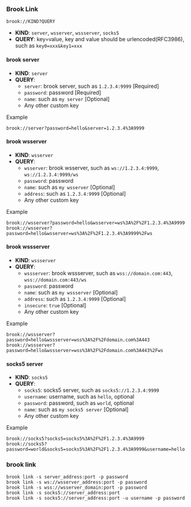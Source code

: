 ### Brook Link

```
brook://KIND?QUERY
```

- **KIND**: `server`, `wsserver`, `wssserver`, `socks5`
- **QUERY**: key=value, key and value should be urlencoded(RFC3986), such as `key0=xxx&key1=xxx`

#### brook server

- **KIND**: `server`
- **QUERY**:
    - `server`: brook server, such as `1.2.3.4:9999` [Required]
    - `password`: password [Required]
    - `name`: such as `my server` [Optional]
    - Any other custom key

Example

```
brook://server?password=hello&server=1.2.3.4%3A9999
```

#### brook wsserver

- **KIND**: `wsserver`
- **QUERY**:
    - `wsserver`: brook wsserver, such as `ws://1.2.3.4:9999`, `ws://1.2.3.4:9999/ws`
    - `password`: password
    - `name`: such as `my wsserver` [Optional]
    - `address`: such as `1.2.3.4:9999` [Optional]
    - Any other custom key

Example

```
brook://wsserver?password=hello&wsserver=ws%3A%2F%2F1.2.3.4%3A9999
brook://wsserver?password=hello&wsserver=ws%3A%2F%2F1.2.3.4%3A9999%2Fws
```

#### brook wssserver

- **KIND**: `wssserver`
- **QUERY**:
    - `wssserver`: brook wssserver, such as `wss://domain.com:443`, `wss://domain.com:443/ws`
    - `password`: password
    - `name`: such as `my wssserver` [Optional]
    - `address`: such as `1.2.3.4:9999` [Optional]
    - `insecure`: `true` [Optional]
    - Any other custom key

Example

```
brook://wssserver?password=hello&wssserver=wss%3A%2F%2Fdomain.com%3A443
brook://wssserver?password=hello&wssserver=wss%3A%2F%2Fdomain.com%3A443%2Fws
```

#### socks5 server

- **KIND**: `socks5`
- **QUERY**:
    - `socks5`: socks5 server, such as `socks5://1.2.3.4:9999`
    - `username`: username, such as `hello`, optional
    - `password`: password, such as `world`, optional
    - `name`: such as `my socks5 server` [Optional]
    - Any other custom key

Example

```
brook://socks5?socks5=socks5%3A%2F%2F1.2.3.4%3A9999
brook://socks5?password=world&socks5=socks5%3A%2F%2F1.2.3.4%3A9999&username=hello
```

### brook link

```
brook link -s server_address:port -p password
brook link -s ws://wsserver_address:port -p password
brook link -s wss://wsserver_domain:port -p password
brook link -s socks5://server_address:port
brook link -s socks5://server_address:port -u username -p password
```
